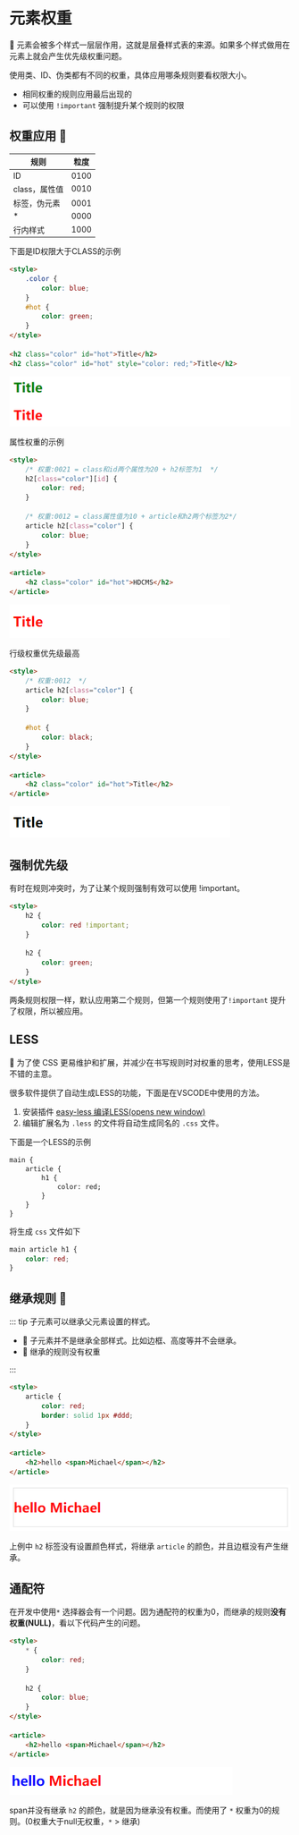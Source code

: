 #  元素权重

📗 元素会被多个样式一层层作用，这就是层叠样式表的来源。如果多个样式做用在元素上就会产生优先级权重问题。

使用类、ID、伪类都有不同的权重，具体应用哪条规则要看权限大小。

- 相同权重的规则应用最后出现的
- 可以使用 `!important` 强制提升某个规则的权限

## 权重应用 👾

| 规则          | 粒度 |
| ------------- | ---- |
| ID            | 0100 |
| class，属性值 | 0010 |
| 标签，伪元素  | 0001 |
| *             | 0000 |
| 行内样式      | 1000 |

下面是ID权限大于CLASS的示例

```html
<style>
    .color {
        color: blue;
    }
    #hot {
        color: green;
    }
</style>

<h2 class="color" id="hot">Title</h2>
<h2 class="color" id="hot" style="color: red;">Title</h2>
```

![](./img/priority/1.png)

属性权重的示例

```html
<style>
    /* 权重:0021 = class和id两个属性为20 + h2标签为1  */
    h2[class="color"][id] {
        color: red;
    }

    /* 权重:0012 = class属性值为10 + article和h2两个标签为2*/
    article h2[class="color"] {
        color: blue;
    }
</style>

<article>
    <h2 class="color" id="hot">HDCMS</h2>
</article>
```

![](./img/priority/2.png)

行级权重优先级最高

```html
<style>
    /* 权重:0012  */
    article h2[class="color"] {
        color: blue;
    }

    #hot {
        color: black;
    }
</style>

<article>
    <h2 class="color" id="hot">Title</h2>
</article>
```

![](./img/priority/3.png)

## 强制优先级

有时在规则冲突时，为了让某个规则强制有效可以使用 !important。

```html
<style>
    h2 {
        color: red !important;
    }

    h2 {
        color: green;
    }
</style>
```

两条规则权限一样，默认应用第二个规则，但第一个规则使用了`!important` 提升了权限，所以被应用。

## LESS

📗 为了使 CSS 更易维护和扩展，并减少在书写规则时对权重的思考，使用LESS是不错的主意。

很多软件提供了自动生成LESS的功能，下面是在VSCODE中使用的方法。

1. 安装插件 [easy-less 编译LESS(opens new window)](https://marketplace.visualstudio.com/items?itemName=mrcrowl.easy-less)
2. 编辑扩展名为 `.less` 的文件将自动生成同名的 `.css` 文件。

下面是一个LESS的示例

```less
main {
    article {
        h1 {
            color: red;
        }
    }
}
```

将生成 `css` 文件如下

```css
main article h1 {
    color: red;
}
```

## 继承规则 👾

::: tip 子元素可以继承父元素设置的样式。

- 👾 子元素并不是继承全部样式。比如边框、高度等并不会继承。
- 👾 继承的规则没有权重

:::

```html
<style>
    article {
        color: red;
        border: solid 1px #ddd;
    }
</style>

<article>
    <h2>hello <span>Michael</span></h2>
</article>
```

![](./img/priority/4.png)

上例中 `h2` 标签没有设置颜色样式，将继承 `article` 的颜色，并且边框没有产生继承。

## 通配符

在开发中使用`*` 选择器会有一个问题。因为通配符的权重为0，而继承的规则**没有权重(NULL)**，看以下代码产生的问题。

```html
<style>
    * {
        color: red;
    }

    h2 {
        color: blue;
    }
</style>

<article>
    <h2>hello <span>Michael</span></h2>
</article>
```

![](./img/priority/5.png)

span并没有继承 `h2` 的颜色，就是因为继承没有权重。而使用了 `*` 权重为0的规则。(0权重大于null无权重，`*` > 继承)

